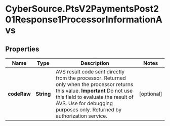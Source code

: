 # CyberSource.PtsV2PaymentsPost201Response1ProcessorInformationAvs

## Properties
Name | Type | Description | Notes
------------ | ------------- | ------------- | -------------
**codeRaw** | **String** | AVS result code sent directly from the processor. Returned only when the processor returns this value. **Important** Do not use this field to evaluate the result of AVS. Use for debugging purposes only.  Returned by authorization service.  | [optional] 


